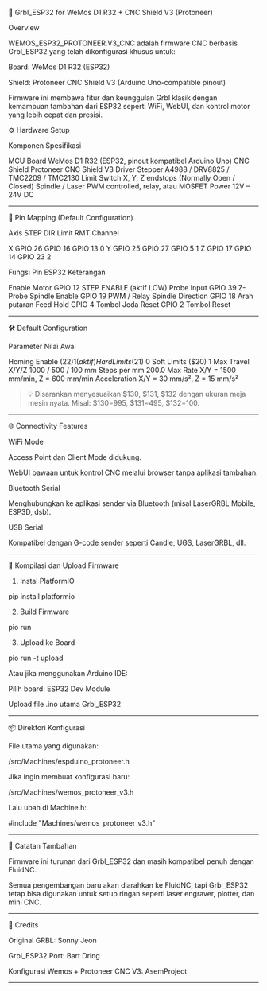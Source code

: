 
🧭 Grbl_ESP32 for WeMos D1 R32 + CNC Shield V3 (Protoneer)

Overview

WEMOS_ESP32_PROTONEER.V3_CNC adalah firmware CNC berbasis Grbl_ESP32 yang telah dikonfigurasi khusus untuk:

Board: WeMos D1 R32 (ESP32)

Shield: Protoneer CNC Shield V3 (Arduino Uno-compatible pinout)


Firmware ini membawa fitur dan keunggulan Grbl klasik dengan kemampuan tambahan dari ESP32 seperti WiFi, WebUI, dan kontrol motor yang lebih cepat dan presisi.

⚙️ Hardware Setup

Komponen	Spesifikasi

MCU Board	WeMos D1 R32 (ESP32, pinout kompatibel Arduino Uno)
CNC Shield	Protoneer CNC Shield V3
Driver Stepper	A4988 / DRV8825 / TMC2209 / TMC2130
Limit Switch	X, Y, Z endstops (Normally Open / Closed)
Spindle / Laser	PWM controlled, relay, atau MOSFET
Power	12V – 24V DC



---

🧩 Pin Mapping (Default Configuration)

Axis	STEP	DIR	Limit	RMT Channel

X	GPIO 26	GPIO 16	GPIO 13	0
Y	GPIO 25	GPIO 27	GPIO 5	1
Z	GPIO 17	GPIO 14	GPIO 23	2


Fungsi	Pin ESP32	Keterangan

Enable Motor	GPIO 12	STEP ENABLE (aktif LOW)
Probe Input	GPIO 39	Z-Probe
Spindle Enable	GPIO 19	PWM / Relay
Spindle Direction	GPIO 18	Arah putaran
Feed Hold	GPIO 4	Tombol Jeda
Reset	GPIO 2	Tombol Reset



---

🛠 Default Configuration

Parameter	Nilai Awal

Homing Enable ($22)	1 (aktif)
Hard Limits ($21)	0
Soft Limits ($20)	1
Max Travel X/Y/Z	1000 / 500 / 100 mm
Steps per mm	200.0
Max Rate	X/Y = 1500 mm/min, Z = 600 mm/min
Acceleration	X/Y = 30 mm/s², Z = 15 mm/s²


> 💡 Disarankan menyesuaikan $130, $131, $132 dengan ukuran meja mesin nyata.
Misal: $130=995, $131=495, $132=100.




---

🌐 Connectivity Features

WiFi Mode

Access Point dan Client Mode didukung.

WebUI bawaan untuk kontrol CNC melalui browser tanpa aplikasi tambahan.


Bluetooth Serial

Menghubungkan ke aplikasi sender via Bluetooth (misal LaserGRBL Mobile, ESP3D, dsb).


USB Serial

Kompatibel dengan G-code sender seperti Candle, UGS, LaserGRBL, dll.




---

🚀 Kompilasi dan Upload Firmware

1. Instal PlatformIO

pip install platformio


2. Build Firmware

pio run


3. Upload ke Board

pio run -t upload



Atau jika menggunakan Arduino IDE:

Pilih board: ESP32 Dev Module

Upload file .ino utama Grbl_ESP32



---

📦 Direktori Konfigurasi

File utama yang digunakan:

/src/Machines/espduino_protoneer.h

Jika ingin membuat konfigurasi baru:

/src/Machines/wemos_protoneer_v3.h

Lalu ubah di Machine.h:

#include "Machines/wemos_protoneer_v3.h"


---

🧠 Catatan Tambahan

Firmware ini turunan dari Grbl_ESP32 dan masih kompatibel penuh dengan FluidNC.

Semua pengembangan baru akan diarahkan ke FluidNC, tapi Grbl_ESP32 tetap bisa digunakan untuk setup ringan seperti laser engraver, plotter, dan mini CNC.



---

🌟 Credits

Original GRBL: Sonny Jeon

Grbl_ESP32 Port: Bart Dring

Konfigurasi Wemos + Protoneer CNC V3: AsemProject



---
